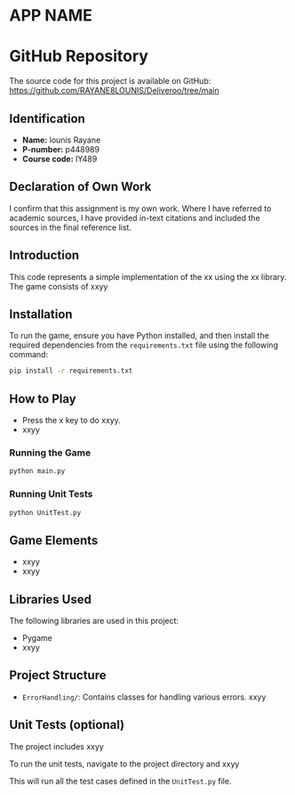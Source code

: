 # APP NAME

# GitHub Repository
The source code for this project is available on GitHub: https://github.com/RAYANE8LOUNIS/Deliveroo/tree/main 

## Identification
- **Name:** lounis Rayane
- **P-number:** p448989
- **Course code:** IY489

## Declaration of Own Work
I confirm that this assignment is my own work.
Where I have referred to academic sources, I have provided in-text citations and included the sources in the final reference list.

## Introduction
This code represents a simple implementation of the xx using the xx library. The game consists of xxyy

## Installation
To run the game, ensure you have Python installed, and then install the required dependencies from the `requirements.txt` file using the following command:
```bash
pip install -r requirements.txt
```

## How to Play
- Press the x key to do xxyy.
- xxyy

### Running the Game
```python
python main.py
```

### Running Unit Tests
```python
python UnitTest.py
```

## Game Elements
- xxyy 
- xxyy 

## Libraries Used
The following libraries are used in this project:
- Pygame
- xxyy

## Project Structure
- `ErrorHandling/`: Contains classes for handling various errors.
xxyy

## Unit Tests (optional)
The project includes xxyy

To run the unit tests, navigate to the project directory and xxyy

This will run all the test cases defined in the `UnitTest.py` file.
